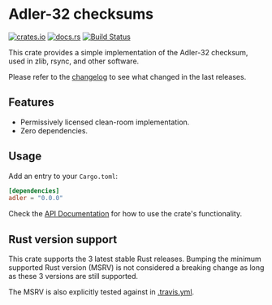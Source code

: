 # Adler-32 checksums

[![crates.io](https://img.shields.io/crates/v/adler.svg)](https://crates.io/crates/adler)
[![docs.rs](https://docs.rs/adler/badge.svg)](https://docs.rs/adler/)
[![Build Status](https://travis-ci.org/jonas-schievink/adler.svg?branch=master)](https://travis-ci.org/jonas-schievink/adler)

This crate provides a simple implementation of the Adler-32 checksum, used in
zlib, rsync, and other software.

Please refer to the [changelog](CHANGELOG.md) to see what changed in the last
releases.

## Features

- Permissively licensed clean-room implementation.
- Zero dependencies.

## Usage

Add an entry to your `Cargo.toml`:

```toml
[dependencies]
adler = "0.0.0"
```

Check the [API Documentation](https://docs.rs/adler/) for how to use the
crate's functionality.

## Rust version support

This crate supports the 3 latest stable Rust releases. Bumping the minimum
supported Rust version (MSRV) is not considered a breaking change as long as
these 3 versions are still supported.

The MSRV is also explicitly tested against in [.travis.yml](.travis.yml).
